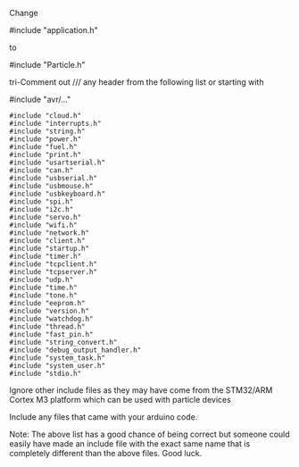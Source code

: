 


Change 

\#include "application.h"

to 

\#include "Particle.h"

tri-Comment out /// any header from the following list or starting with 

\#include "avr/..."

```
#include "cloud.h"
#include "interrupts.h"
#include "string.h"
#include "power.h"
#include "fuel.h" 
#include "print.h"
#include "usartserial.h"
#include "can.h"
#include "usbserial.h"
#include "usbmouse.h"
#include "usbkeyboard.h"
#include "spi.h"
#include "i2c.h"
#include "servo.h"
#include "wifi.h"
#include "network.h"
#include "client.h"
#include "startup.h"
#include "timer.h"
#include "tcpclient.h"
#include "tcpserver.h"
#include "udp.h"
#include "time.h"
#include "tone.h"
#include "eeprom.h"
#include "version.h"
#include "watchdog.h"
#include "thread.h"
#include "fast_pin.h"
#include "string_convert.h"
#include "debug_output_handler.h"
#include "system_task.h"
#include "system_user.h"
#include "stdio.h"
```

Ignore other include files as they may have come from the STM32/ARM Cortex M3 platform which can be used with particle devices

Include any files that came with your arduino code.


Note: The above list has a good chance of being correct but someone could easily have made an include file with the exact same name that is completely different than the above files. Good luck.





